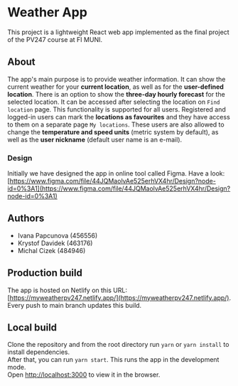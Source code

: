 # Weather App

This project is a lightweight React web app implemented as the final project of the PV247 course at FI MUNI.

## About

The app's main purpose is to provide weather information. It can show the current weather for your **current location**, as well as for the **user-defined location**. There is an option to show the **three-day hourly forecast** for the selected location. It can be accessed after selecting the location on `Find location` page. This functionality is supported for all users. Registered and logged-in users can mark the **locations as favourites** and they have access to them on a separate page `My locations`. These users are also allowed to change the **temperature and speed units** (metric system by default), as well as the **user nickname** (default user name is an e-mail). 

### Design

Initially we have designed the app in online tool called Figma. Have a look: [https://www.figma.com/file/44JQMaolvAe525erhVX4hr/Design?node-id=0%3A1](https://www.figma.com/file/44JQMaolvAe525erhVX4hr/Design?node-id=0%3A1)

## Authors

- Ivana Papcunova (456556)
- Krystof Davidek (463176)
- Michal Cizek (484946)

## Production build

The app is hosted on Netlify on this URL: [https://myweatherpv247.netlify.app/](https://myweatherpv247.netlify.app/). Every push to main branch updates this build.

## Local build

Clone the repository and from the root directory run `yarn` or `yarn install` to install dependencies. \
After that, you can run `yarn start`. This runs the app in the development mode.\
Open [http://localhost:3000](http://localhost:3000) to view it in the browser.
